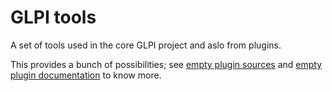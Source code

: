 # GLPI tools

A set of tools used in the core GLPI project and aslo from plugins.

This provides a bunch of possibilities; see [empty plugin sources](https://github.com/pluginsGLPI/empty) and [empty plugin documentation](http://glpi-plugins.rtfd.io/en/latest/empty/index.html) to know more.

